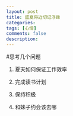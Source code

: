 ```yaml
---
layout: post
title: 盛夏将近切记浮躁
categories: 
tags: [心情]
comments: false
description: 
---
```


#思考几个问题

1. 夏天如何保证工作效率

2. 完成读书计划

3. 保持积极

4. 和妹子约会该去哪